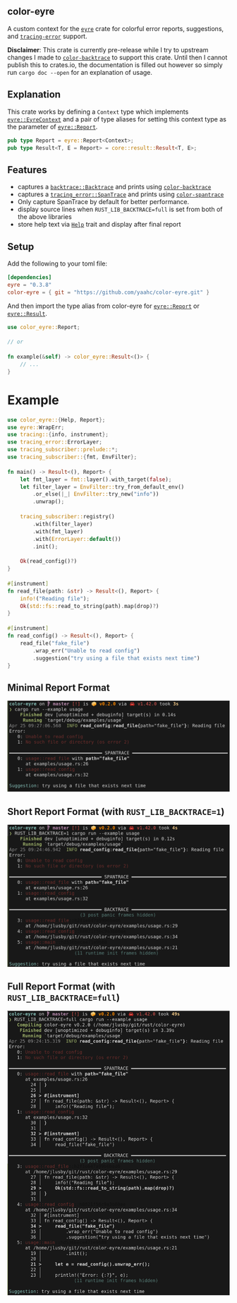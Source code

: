 color-eyre
----------

A custom context for the [`eyre`] crate for colorful error reports, suggestions,
and [`tracing-error`] support.

**Disclaimer**: This crate is currently pre-release while I try to upstream
changes I made to [`color-backtrace`] to support this crate. Until then I
cannot publish this to crates.io, the documentation is filled out however so
simply run `cargo doc --open` for an explanation of usage.

## Explanation

This crate works by defining a `Context` type which implements [`eyre::EyreContext`]
and a pair of type aliases for setting this context type as the parameter of
[`eyre::Report`].

```rust
pub type Report = eyre::Report<Context>;
pub type Result<T, E = Report> = core::result::Result<T, E>;
```

## Features

- captures a [`backtrace::Backtrace`] and prints using [`color-backtrace`]
- captures a [`tracing_error::SpanTrace`] and prints using
[`color-spantrace`]
- Only capture SpanTrace by default for better performance.
- display source lines when `RUST_LIB_BACKTRACE=full` is set from both of
  the above libraries
- store help text via [`Help`] trait and display after final report

## Setup

Add the following to your toml file:

```toml
[dependencies]
eyre = "0.3.8"
color-eyre = { git = "https://github.com/yaahc/color-eyre.git" }
```

And then import the type alias from color-eyre for [`eyre::Report`] or [`eyre::Result`].

```rust
use color_eyre::Report;

// or

fn example(&self) -> color_eyre::Result<()> {
    // ...
}
```

# Example

```rust
use color_eyre::{Help, Report};
use eyre::WrapErr;
use tracing::{info, instrument};
use tracing_error::ErrorLayer;
use tracing_subscriber::prelude::*;
use tracing_subscriber::{fmt, EnvFilter};

fn main() -> Result<(), Report> {
    let fmt_layer = fmt::layer().with_target(false);
    let filter_layer = EnvFilter::try_from_default_env()
        .or_else(|_| EnvFilter::try_new("info"))
        .unwrap();

    tracing_subscriber::registry()
        .with(filter_layer)
        .with(fmt_layer)
        .with(ErrorLayer::default())
        .init();

    Ok(read_config()?)
}

#[instrument]
fn read_file(path: &str) -> Result<(), Report> {
    info!("Reading file");
    Ok(std::fs::read_to_string(path).map(drop)?)
}

#[instrument]
fn read_config() -> Result<(), Report> {
    read_file("fake_file")
        .wrap_err("Unable to read config")
        .suggestion("try using a file that exists next time")
}
```

## Minimal Report Format

![minimal report format](./pictures/minimal.png)

## Short Report Format (with `RUST_LIB_BACKTRACE=1`)

![short report format](./pictures/short.png)

## Full Report Format (with `RUST_LIB_BACKTRACE=full`)

![full report format](./pictures/full.png)

[`eyre`]: https://docs.rs/eyre
[`tracing-error`]: https://docs.rs/tracing-error
[`color-backtrace`]: https://docs.rs/color-backtrace
[`eyre::EyreContext`]: https://docs.rs/eyre/0.3.8/eyre/trait.EyreContext.html
[`backtrace::Backtrace`]: https://docs.rs/backtrace/0.3.46/backtrace/struct.Backtrace.html
[`tracing_error::SpanTrace`]: https://docs.rs/tracing-error/0.1.2/tracing_error/struct.SpanTrace.html
[`color-spantrace`]: https://github.com/yaahc/color-spantrace
[`Help`]: trait.Help.html
[`eyre::Report`]: https://docs.rs/eyre/0.3.8/eyre/struct.Report.html
[`eyre::Result`]: https://docs.rs/eyre/0.3.8/eyre/type.Result.html
